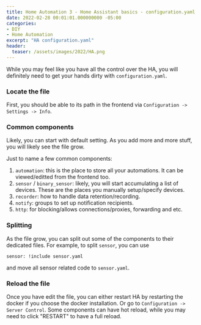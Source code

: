 ```yaml
---
title: Home Automation 3 - Home Assistant basics - configuration.yaml
date: 2022-02-28 00:01:01.000000000 -05:00
categories:
- DIY
- Home Automation
excerpt: "HA configuration.yaml"
header:
  teaser: /assets/images/2022/HA.png
---
```


While you may feel like you have all the control over the HA, you will definitely need to get your hands dirty with `configuration.yaml`.

### Locate the file
First, you should be able to its path in the frontend via `Configuration -> Settings -> Info`.

### Common components
Likely, you can start with default setting. As you add more and more stuff, you will likely see the file grow.

Just to name a few common components:
1. `automation`: this is the place to store all your automations. It can be viewed/editted from the frontend too.
1. `sensor` / `binary_sensor`: likely, you will start accumulating a list of devices. These are the places you manually setup/specify devices.
1. `recorder`: how to handle data retention/recording.
1. `notify`: groups to set up notification recipients. 
1. `http`: for blocking/allows connections/proxies, forwarding and etc.

### Splitting
As the file grow, you can split out some of the components to their dedicated files. For example, to split `sensor`, you can use 
```
sensor: !include sensor.yaml
```
and move all sensor related code to `sensor.yaml`.


### Reload the file
Once you have edit the file, you can either restart HA by restarting the docker if you choose the docker installation. Or go to `Configuration -> Server Control`. Some components can have hot reload, while you may need to click "RESTART" to have a full reload.
